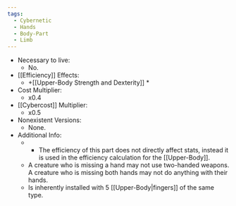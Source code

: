 ```yaml
---
tags:
  - Cybernetic
  - Hands
  - Body-Part
  - Limb
---
```


* Necessary to live:
	* No.
* [[Efficiency]] Effects:
	* +[[Upper-Body Strength and Dexterity]] *
* Cost Multiplier:
	* x0.4
* [[Cybercost]] Multiplier:
	* x0.5
* Nonexistent Versions:
	* None.
* Additional Info:
	* * The efficiency of this part does not directly affect stats, instead it is used in the efficiency calculation for the [[Upper-Body]].
	* A creature who is missing a hand may not use two-handed weapons. A creature who is missing both hands may not do anything with their hands.
	* Is inherently installed with 5 [[Upper-Body|fingers]] of the same type.